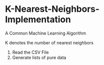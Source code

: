 # K-Nearest-Neighbors-Implementation
A Common Machine Learning Algorithm 

K denotes the number of nearest neighbors

1. Read the CSV File
2. Generate lists of pure data
